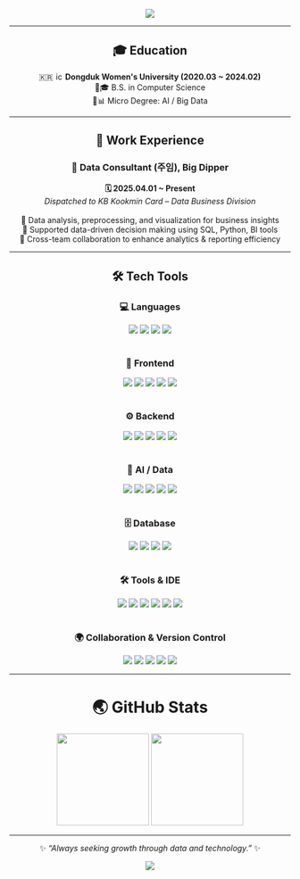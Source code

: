 <div align="center">

<!-- Header -->
<p>
  <img src="https://capsule-render.vercel.app/api?type=waving&color=gradient&height=220&section=header&text=🌸%20Yeji%20Park%20🌸&fontSize=42&fontAlign=50&fontAlignY=40&animation=twinkling&desc=Computer%20Science%20%7C%20Data%20Analysis%20%7C%20AI/BigData&descAlign=50&descAlignY=60" />
</p>

---

## 🎓 Education
<p>
  🇰🇷 <img src="https://theseedwikifile.theseed.io/35/3575d1948fdd0c47ab08fad2fa54eb174b616f7d0daf786d1804e5e004c8c22b.webp" alt="icon" width="14" height="14">  
  <b>Dongduk Women's University (2020.03 ~ 2024.02)</b><br/>
  🔹🎓 B.S. in Computer Science <br/>
  🔹📊 Micro Degree: AI / Big Data
</p>

---

## 💼 Work Experience
<p>
  
  ### 💾 Data Consultant (주임), Big Dipper<br/>
  <b>🗓️ 2025.04.01 ~ Present</b><br/>
  <i>Dispatched to KB Kookmin Card – Data Business Division</i> <br/>
  <br/>
  🔹 Data analysis, preprocessing, and visualization for business insights<br/>
  🔹 Supported data-driven decision making using SQL, Python, BI tools<br/>
  🔹 Cross-team collaboration to enhance analytics & reporting efficiency
</p>

---

## 🛠️ Tech Tools  

<p>
  
<!-- Language -->
### 💻 Languages <br/>
<img src="https://img.shields.io/badge/Java-FFFFFF?style=for-the-badge&logo=openjdk&logoColor=black"/> 
<img src="https://img.shields.io/badge/C-A8B9CC?style=for-the-badge&logo=c&logoColor=black"/>
<img src="https://img.shields.io/badge/Python-3776AB?style=for-the-badge&logo=python&logoColor=white"/>
<img src="https://img.shields.io/badge/Kotlin-0095D5?style=for-the-badge&logo=kotlin&logoColor=white"/><br/><br/>

<!-- Frontend -->
### 🎨 Frontend<br/>
<img src="https://img.shields.io/badge/HTML5-E34F26?style=for-the-badge&logo=html5&logoColor=white"/>
<img src="https://img.shields.io/badge/CSS3-1572B6?style=for-the-badge&logo=css3&logoColor=white"/>
<img src="https://img.shields.io/badge/JavaScript-F7DF1E?style=for-the-badge&logo=javascript&logoColor=black"/>
<img src="https://img.shields.io/badge/React-61DAFB?style=for-the-badge&logo=react&logoColor=black"/>
<img src="https://img.shields.io/badge/Flutter-02569B?style=for-the-badge&logo=flutter&logoColor=white"/><br/><br/>

<!-- Backend -->
### ⚙️ Backend <br/>
<img src="https://img.shields.io/badge/Spring-6DB33F?style=for-the-badge&logo=spring&logoColor=white"/>
<img src="https://img.shields.io/badge/SpringBoot-6DB33F?style=for-the-badge&logo=springboot&logoColor=white"/>
<img src="https://img.shields.io/badge/MyBatis-35A69E?style=for-the-badge&logoColor=white"/>
<img src="https://img.shields.io/badge/JSP-007396?style=for-the-badge&logo=java&logoColor=white"/>
<img src="https://img.shields.io/badge/JDBC-007396?style=for-the-badge&logo=java&logoColor=white"/><br/><br/>

<!-- AI Tools -->
### 🤖 AI / Data<br/>
<img src="https://img.shields.io/badge/PyTorch-EE4C2C?style=for-the-badge&logo=pytorch&logoColor=white"/>
<img src="https://img.shields.io/badge/TensorFlow-FF6F00?style=for-the-badge&logo=tensorflow&logoColor=white"/>
<img src="https://img.shields.io/badge/Pandas-150458?style=for-the-badge&logo=pandas&logoColor=white"/>
<img src="https://img.shields.io/badge/NumPy-013243?style=for-the-badge&logo=numpy&logoColor=white"/>
<img src="https://img.shields.io/badge/OpenCV-5C3EE8?style=for-the-badge&logo=opencv&logoColor=white"/><br/><br/>

<!-- Database -->
### 🗄️ Database<br/>
<img src="https://img.shields.io/badge/Oracle-F80000?style=for-the-badge&logo=oracle&logoColor=white"/>
<img src="https://img.shields.io/badge/MySQL-4479A1?style=for-the-badge&logo=mysql&logoColor=white"/>
<img src="https://img.shields.io/badge/Apache%20Hive-FDEE21?style=for-the-badge&logo=apachehive&logoColor=black"/>
<img src="https://img.shields.io/badge/Apache%20Impala-FF6600?style=for-the-badge&logo=apache&logoColor=white"/><br/><br/>

<!-- Tools & IDE -->
### 🛠️ Tools & IDE<br/>
<img src="https://img.shields.io/badge/Eclipse-2C2255?style=for-the-badge&logo=eclipse&logoColor=white"/>
<img src="https://img.shields.io/badge/IntelliJIDEA-000000?style=for-the-badge&logo=intellijidea&logoColor=white"/>
<img src="https://img.shields.io/badge/VSCode-007ACC?style=for-the-badge&logo=visualstudiocode&logoColor=white"/>
<img src="https://img.shields.io/badge/Jupyter-F37626?style=for-the-badge&logo=jupyter&logoColor=white"/>
<img src="https://img.shields.io/badge/Google%20Colab-F9AB00?style=for-the-badge&logo=googlecolab&logoColor=white"/>
<img src="https://img.shields.io/badge/Android%20Studio-3DDC84?style=for-the-badge&logo=androidstudio&logoColor=white"/><br/><br/>

<!-- Collaboration & Version Control -->
### 🌍 Collaboration & Version Control<br/>
<img src="https://img.shields.io/badge/Git-F05032?style=for-the-badge&logo=git&logoColor=white"/>
<img src="https://img.shields.io/badge/GitHub-181717?style=for-the-badge&logo=github&logoColor=white"/>
<img src="https://img.shields.io/badge/Notion-000000?style=for-the-badge&logo=notion&logoColor=white"/>
<img src="https://img.shields.io/badge/Figma-F24E1E?style=for-the-badge&logo=figma&logoColor=white"/>
<img src="https://img.shields.io/badge/Zoom-2D8CFF?style=for-the-badge&logo=zoom&logoColor=white"/>
</p>

---

# 🌏 GitHub Stats  
<p>
  <img src="https://github-readme-stats.vercel.app/api?username=Li5ht&show_icons=true&theme=omni" height="165"/>
  <img src="https://github-readme-stats.vercel.app/api/top-langs/?username=Li5ht&layout=compact&langs_count=6&theme=omni" height="165"/>
</p>

---

✨ _“Always seeking growth through data and technology.”_ ✨  

<!-- Footer -->
<p>
  <img src="https://capsule-render.vercel.app/api?type=waving&color=gradient&height=140&section=footer"/>
</p>

</div>
